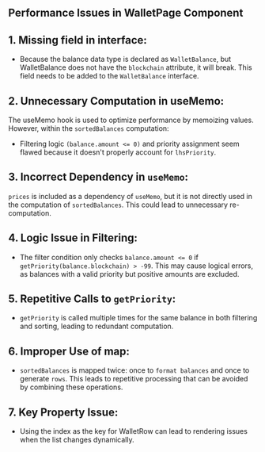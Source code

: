 ## Performance Issues in WalletPage Component

## 1. Missing field in interface:

- Because the balance data type is declared as `WalletBalance`, but WalletBalance does not have the `blockchain` attribute, it will break. This field needs to be added to the `WalletBalance` interface.

## 2. Unnecessary Computation in useMemo:

The useMemo hook is used to optimize performance by memoizing values. However, within the `sortedBalances` computation:

- Filtering logic `(balance.amount <= 0)` and priority assignment seem flawed because it doesn't properly account for `lhsPriority`.

## 3. Incorrect Dependency in `useMemo`:

`prices` is included as a dependency of `useMemo`, but it is not directly used in the computation of `sortedBalances`. This could lead to unnecessary re-computation.

## 4. Logic Issue in Filtering:

- The filter condition only checks `balance.amount <= 0` if `getPriority(balance.blockchain) > -99`. This may cause logical errors, as balances with a valid priority but positive amounts are excluded.

## 5. Repetitive Calls to `getPriority`:

- `getPriority` is called multiple times for the same balance in both filtering and sorting, leading to redundant computation.

## 6. Improper Use of map:

- `sortedBalances` is mapped twice: once to `format balances` and once to generate `rows`. This leads to repetitive processing that can be avoided by combining these operations.

## 7. Key Property Issue:

- Using the index as the key for WalletRow can lead to rendering issues when the list changes dynamically.
